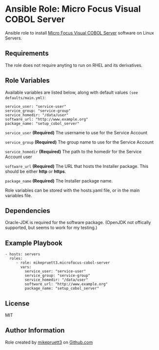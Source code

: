 Ansible Role: Micro Focus Visual COBOL Server
=========

Ansible role to install [Micro Focus Visual COBOL Server](https://www.microfocus.com/en-us/products/visual-cobol/overview) software on Linux Servers.

Requirements
------------

The role does not require anyting to run on RHEL and its derivatives.

Role Variables
--------------

Available variables are listed below, along with default values ```(see defaults/main.yml)```:

```
service_user: "service-user"
service_group: "service-group"
service_homedir: "/data/user"
software_url: "http://www.example.org"
package_name: "setup_cobol_server"
```

```service_user``` **(Required)** The username to use for the Service Account

```service_group``` **(Required)** The group name to use for the Service Account

```service_homedir``` **(Required)** The path to the homedir for the Service Account user

```software_url``` **(Required)** The URL that hosts the Installer package. This should be either **http** or **https**.

```package_name``` **(Required)** The Installer package name.

Role variables can be stored with the hosts.yaml file, or in the main variables file.

Dependencies
------------

Oracle-JDK is required for the software package. (OpenJDK not offically supported, but seems to work for my testing.)

Example Playbook
----------------

    - hosts: servers
      roles:
         - role: mikepruett3.microfocus-cobol-server
           vars:
             service_user: "service-user"
             service_group: "service-group"
             service_homedir: "/data/user"
             software_url: "http://www.example.org"
             package_name: "setup_cobol_server"

License
-------

MIT

Author Information
------------------

Role created by [mikepruett3](https://github.com/mikepruett3) on [Github.com](https://github.com/mikepruett3)
